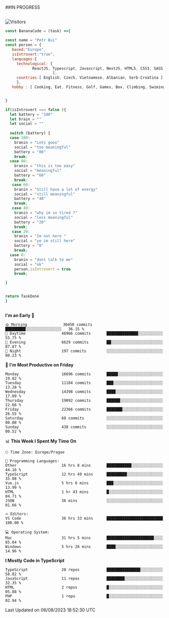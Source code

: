 ##IN PROGRESS
##
![Visitors](https://komarev.com/ghpvc/?username=petrbui&style=for-the-badge&label=Visitors+👀)
```Javascript
const BananaCode = (task) =>{

const name = "Petr Bui"
const person = {
   based:"Europe",
   isIntrovert:"true",
   languages:{
     technological: [ 
            ReactJS, Typescript, Javascript, NextJS, HTML5, CSS3, SASS, Redux, Node, Storybook, Styled-Component
                     ],
     countries:[ English, Czech, Vietnamese, Albanian, Serb-Croatina ]
     },
   hobby : [ Cooking, Eat, Fitness, Golf, Games, Box, Climbing, Swiming],


}

if(isIntrovert === false ){
  let battery = "100"
  let brain = ""
  let social = ""
  
  switch (battery) {
  case 100:
    branin = "Lets gooo"
    social = "too meaningful"
    battery = "80"
    break;
  case 80:
    branin = "this is too easy"
    social = "meaningful"
    battery = "60"
    break;
   case 60:
    branin = "Still have a lot of energy"
    social = "still meaningful"
    battery = "40"
    break;
   case 40:
    branin = "why im so tired ?"
    social = "less meaningful"
    battery = "20"
    break;
   case 20:
    branin = "Im not here "
    social = "ye im still here"
    battery = "0"
    break;
  case 0:
    branin = "dont talk to me"
    social = "ok"
    person.isIntrovert = true
    break;

}


return TaskDone
}
```



##
<!--
[![My GitHub stats](https://github-readme-stats.vercel.app/api?username=petrbui&theme=github_dark)](https://github.com/anuraghazra/github-readme-stats)

[![My wakatime stats](https://github-readme-stats.vercel.app/api/wakatime?username=petrbui&theme=github_dark)](https://github.com/anuraghazra/github-readme-stats)
-->
<!--START_SECTION:waka-->
**I'm an Early 🐤** 

```text
🌞 Morning                30450 commits       █████████░░░░░░░░░░░░░░░░   36.15 % 
🌆 Daytime                46966 commits       ██████████████░░░░░░░░░░░   55.75 % 
🌃 Evening                6629 commits        ██░░░░░░░░░░░░░░░░░░░░░░░   07.87 % 
🌙 Night                  197 commits         ░░░░░░░░░░░░░░░░░░░░░░░░░   00.23 % 
```
📅 **I'm Most Productive on Friday** 

```text
Monday                   16696 commits       █████░░░░░░░░░░░░░░░░░░░░   19.82 % 
Tuesday                  11184 commits       ███░░░░░░░░░░░░░░░░░░░░░░   13.28 % 
Wednesday                14398 commits       ████░░░░░░░░░░░░░░░░░░░░░   17.09 % 
Thursday                 19092 commits       ██████░░░░░░░░░░░░░░░░░░░   22.66 % 
Friday                   22366 commits       ███████░░░░░░░░░░░░░░░░░░   26.55 % 
Saturday                 68 commits          ░░░░░░░░░░░░░░░░░░░░░░░░░   00.08 % 
Sunday                   438 commits         ░░░░░░░░░░░░░░░░░░░░░░░░░   00.52 % 
```


📊 **This Week I Spent My Time On** 

```text
🕑︎ Time Zone: Europe/Prague

💬 Programming Languages: 
Other                    16 hrs 8 mins       ███████████░░░░░░░░░░░░░░   44.16 % 
TypeScript               12 hrs 49 mins      █████████░░░░░░░░░░░░░░░░   35.08 % 
Vue.js                   5 hrs 6 mins        ███░░░░░░░░░░░░░░░░░░░░░░   13.99 % 
HTML                     1 hr 43 mins        █░░░░░░░░░░░░░░░░░░░░░░░░   04.71 % 
JSON                     36 mins             ░░░░░░░░░░░░░░░░░░░░░░░░░   01.66 % 

🔥 Editors: 
VS Code                  36 hrs 33 mins      █████████████████████████   100.00 % 

💻 Operating System: 
Mac                      31 hrs 5 mins       █████████████████████░░░░   85.04 % 
Windows                  5 hrs 28 mins       ████░░░░░░░░░░░░░░░░░░░░░   14.96 % 
```

**I Mostly Code in TypeScript** 

```text
TypeScript               20 repos            ███████████████░░░░░░░░░░   58.82 % 
JavaScript               11 repos            ████████░░░░░░░░░░░░░░░░░   32.35 % 
HTML                     2 repos             █░░░░░░░░░░░░░░░░░░░░░░░░   05.88 % 
PHP                      1 repo              █░░░░░░░░░░░░░░░░░░░░░░░░   02.94 % 
```




 Last Updated on 06/08/2023 18:52:30 UTC
<!--END_SECTION:waka-->
